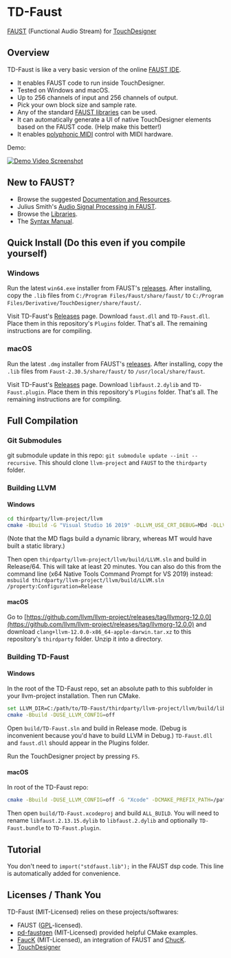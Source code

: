 # TD-Faust
[FAUST](https://faust.grame.fr) (Functional Audio Stream) for [TouchDesigner](https://derivative.ca/)

## Overview

TD-Faust is like a very basic version of the online [FAUST IDE](https://faustide.grame.fr/).
* It enables FAUST code to run inside TouchDesigner.
* Tested on Windows and macOS.
* Up to 256 channels of input and 256 channels of output.
* Pick your own block size and sample rate.
* Any of the standard [FAUST libraries](https://faustlibraries.grame.fr/) can be used.
* It can automatically generate a UI of native TouchDesigner elements based on the FAUST code. (Help make this better!)
* It enables [polyphonic MIDI](https://faustdoc.grame.fr/manual/midi/) control with MIDI hardware.

Demo:

[![Demo Video Screenshot](https://img.youtube.com/vi/0qi2lp_TgE0/0.jpg)](https://www.youtube.com/watch?v=0qi2lp_TgE0 "FAUST in TouchDesigner (Audio Coding Demo)")

## New to FAUST?

* Browse the suggested [Documentation and Resources](https://github.com/grame-cncm/faust#documentation-and-resources).
* Julius Smith's [Audio Signal Processing in FAUST](https://ccrma.stanford.edu/~jos/aspf/).
* Browse the [Libraries](https://faustlibraries.grame.fr/).
* The [Syntax Manual](https://faustdoc.grame.fr/manual/syntax/).

## Quick Install (Do this even if you compile yourself)

### Windows

Run the latest `win64.exe` installer from FAUST's [releases](https://github.com/grame-cncm/faust/releases). After installing, copy the `.lib` files from `C:/Program Files/Faust/share/faust/` to `C:/Program Files/Derivative/TouchDesigner/share/faust/`.

Visit TD-Faust's [Releases](https://github.com/DBraun/TD-Faust/releases) page. Download `faust.dll` and `TD-Faust.dll`. Place them in this repository's `Plugins` folder. That's all. The remaining instructions are for compiling.

### macOS

Run the latest `.dmg` installer from FAUST's [releases](https://github.com/grame-cncm/faust/releases). After installing, copy the `.lib` files from `Faust-2.30.5/share/faust/` to `/usr/local/share/faust`.

Visit TD-Faust's [Releases](https://github.com/DBraun/TD-Faust/releases) page. Download `libfaust.2.dylib` and `TD-Faust.plugin`. Place them in this repository's `Plugins` folder. That's all. The remaining instructions are for compiling.

## Full Compilation

### Git Submodules

git submodule update in this repo: `git submodule update --init --recursive`. This should clone `llvm-project` and `FAUST` to the `thirdparty` folder.

### Building LLVM

#### Windows
```bash
cd thirdparty/llvm-project/llvm
cmake -Bbuild -G "Visual Studio 16 2019" -DLLVM_USE_CRT_DEBUG=MDd -DLLVM_USE_CRT_RELEASE=MD -DLLVM_BUILD_TESTS=Off -DCMAKE_INSTALL_PREFIX="./llvm" -Thost=x64
```
(Note that the MD flags build a dynamic library, whereas MT would have built a static library.)

Then open `thirdparty/llvm-project/llvm/build/LLVM.sln` and build in Release/64. This will take at least 20 minutes. You can also do this from the command line (x64 Native Tools Command Prompt for VS 2019) instead:
`msbuild thirdparty/llvm-project/llvm/build/LLVM.sln /property:Configuration=Release`

#### macOS
Go to [https://github.com/llvm/llvm-project/releases/tag/llvmorg-12.0.0](https://github.com/llvm/llvm-project/releases/tag/llvmorg-12.0.0) and download `clang+llvm-12.0.0-x86_64-apple-darwin.tar.xz` to this repository's `thirdparty` folder. Unzip it into a directory.

### Building TD-Faust
#### Windows
In the root of the TD-Faust repo, set an absolute path to this subfolder in your llvm-project installation. Then run CMake.
```bash
set LLVM_DIR=C:/path/to/TD-Faust/thirdparty/llvm-project/llvm/build/lib/cmake/llvm
cmake -Bbuild -DUSE_LLVM_CONFIG=off
```

Open `build/TD-Faust.sln` and build in Release mode. (Debug is inconvenient because you'd have to build LLVM in Debug.) `TD-Faust.dll` and `faust.dll` should appear in the Plugins folder.

Run the TouchDesigner project by pressing `F5`.
#### macOS
In root of the TD-Faust repo:
```bash
cmake -Bbuild -DUSE_LLVM_CONFIG=off -G "Xcode" -DCMAKE_PREFIX_PATH=/path/to/TD-Faust/thirdparty/clang+llvm-12.0.0-x86_64-apple-darwin/lib/cmake/llvm
```
Then open `build/TD-Faust.xcodeproj` and build `ALL_BUILD`. You will need to rename `libfaust.2.13.15.dylib` to `libfaust.2.dylib` and optionally `TD-Faust.bundle` to `TD-Faust.plugin`.

## Tutorial

You don't need to `import("stdfaust.lib");` in the FAUST dsp code. This line is automatically added for convenience.

## Licenses / Thank You

TD-Faust (MIT-Licensed) relies on these projects/softwares:

* FAUST ([GPL](https://github.com/grame-cncm/faust/blob/master/COPYING.txt)-licensed).
* [pd-faustgen](https://github.com/CICM/pd-faustgen) (MIT-Licensed) provided helpful CMake examples.
* [FaucK](https://github.com/ccrma/chugins/tree/main/Faust) (MIT-Licensed), an integration of FAUST and [ChucK](http://chuck.stanford.edu/).
* [TouchDesigner](https://derivative.ca/)

